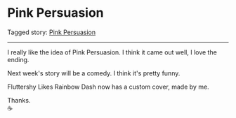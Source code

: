 # Pink Persuasion

Tagged story: [Pink Persuasion](https://www.fimfiction.net/story/541086/pink-persuasion)

***

I really like the idea of Pink Persuasion. I think it came out well, I love the ending.

Next week's story will be a comedy. I think it's pretty funny.

Fluttershy Likes Rainbow Dash now has a custom cover, made by me.

Thanks.  
☕
